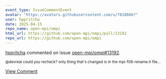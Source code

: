 ```yaml
---
event_type: IssueCommentEvent
avatar: "https://avatars.githubusercontent.com/u/7818666?"
user: hppritcha
date: 2025-04-15
repo_name: open-mpi/ompi
html_url: https://github.com/open-mpi/ompi/pull/13192
repo_url: https://github.com/open-mpi/ompi
---
```


<a href='https://github.com/hppritcha' target='_blank'>hppritcha</a> commented on issue <a href='https://github.com/open-mpi/ompi/pull/13192' target='_blank'>open-mpi/ompi#13192</a>.

<small>@devreal could you recheck?  only thing that's changed is in the mpi-f08-rename.h file...</small>

<a href='https://github.com/open-mpi/ompi/pull/13192' target='_blank'>View Comment</a>